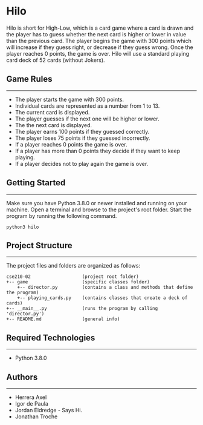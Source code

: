 # Hilo
Hilo is short for High-Low, which is a card game where a card is drawn and the player has to guess whether the next card is higher or lower in value than the previous card. The player begins the game with 300 points which will increase if they guess right, or decrease if they guess wrong. Once the player reaches 0 points, the game is over. 
Hilo will use a standard playing card deck of 52 cards (without Jokers).

## Game Rules
---
* The player starts the game with 300 points.
* Individual cards are represented as a number from 1 to 13.
* The current card is displayed.
* The player guesses if the next one will be higher or lower.
* The the next card is displayed.
* The player earns 100 points if they guessed correctly.
* The player loses 75 points if they guessed incorrectly.
* If a player reaches 0 points the game is over.
* If a player has more than 0 points they decide if they want to keep playing.
* If a player decides not to play again the game is over.

## Getting Started
---
Make sure you have Python 3.8.0 or newer installed and running on your machine. Open a terminal and 
browse to the project's root folder. Start the program by running the following command.
```
python3 hilo
```

## Project Structure
---
The project files and folders are organized as follows:
```
cse210-02                   (project root folder)
+-- game                    (specific classes folder)
    +-- director.py         (contains a class and methods that define the program)
    +-- playing_cards.py    (contains classes that create a deck of cards)
+-- __main__.py             (runs the program by calling 'director.py')
+-- README.md               (general info)
```

## Required Technologies
---
* Python 3.8.0

## Authors
---
* Herrera Axel
* Igor de Paula
* Jordan Eldredge - Says Hi.
* Jonathan Troche

